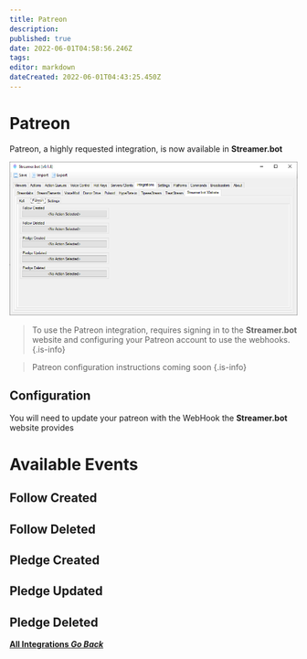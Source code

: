 ```yaml
---
title: Patreon
description:
published: true
date: 2022-06-01T04:58:56.246Z
tags:
editor: markdown
dateCreated: 2022-06-01T04:43:25.450Z
---
```


# Patreon

Patreon, a highly requested integration, is now available in **Streamer.bot**

![patreon-integration.png](/patreon-integration.png)

> To use the Patreon integration, requires signing in to the **Streamer.bot** website and configuring your Patreon account to use the webhooks.
{.is-info}

> Patreon configuration instructions coming soon
{.is-info}

## Configuration

You will need to update your patreon with the WebHook the **Streamer.bot** website provides

# Available Events

## Follow Created

## Follow Deleted

## Pledge Created

## Pledge Updated

## Pledge Deleted


<div class="btn-grid">

  [<i class="mdi mdi-chevron-left"></i> **All Integrations *Go Back***](/en/Integrations)

</div>